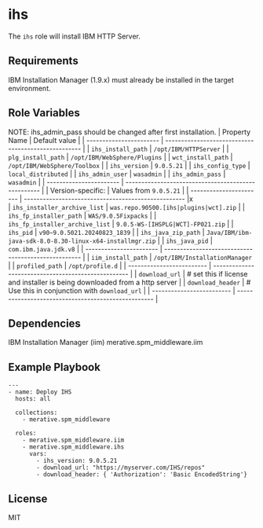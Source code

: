 # ihs

The `ihs` role will install IBM HTTP Server.

## Requirements

IBM Installation Manager (1.9.x) must already be installed in the target environment.

## Role Variables
NOTE: ihs_admin_pass should be changed after first installation.
| Property Name           | Default value                                       |
| ----------------------- | --------------------------------------------------- |
| `ihs_install_path`      | `/opt/IBM/HTTPServer`                               |
| `plg_install_path`      | `/opt/IBM/WebSphere/Plugins`                        |
| `wct_install_path`      | `/opt/IBM/WebSphere/Toolbox`                        |
| `ihs_version`           | `9.0.5.21`                                           |
| `ihs_config_type`       | `local_distributed`                                 |
| `ihs_admin_user`        | `wasadmin`                                          |
| `ihs_admin_pass`        | `wasadmin`                                          |
| ----------------------- | --------------------------------------------------- |
| Version-specific:       | Values from `9.0.5.21`                               |
| ----------------------- | --------------------------------------------------- |x  
| `ihs_installer_archive_list` | `was.repo.90500.[ihs|plugins|wct].zip`         |
| `ihs_fp_installer_path` | `WAS/9.0.5Fixpacks`                                 |
| `ihs_fp_installer_archive_list` | `9.0.5-WS-[IHSPLG|WCT]-FP021.zip`           |
| `ihs_pid`               | `v90~9.0.5021.20240823_1839`                        |
| `ihs_java_zip_path`     | `Java/IBM/ibm-java-sdk-8.0-8.30-linux-x64-installmgr.zip` |
| `ihs_java_pid`          | `com.ibm.java.jdk.v8`                               |
| ----------------------- | --------------------------------------------------- |
| `iim_install_path`      | `/opt/IBM/InstallationManager`                      |
| `profiled_path`         | `/opt/profile.d`                                    |
| ------------------------- | --------------------------------------------------- |
| `download_url`    | # set this if license and installer is being downloaded from a http server |
| `download_header` | # Use this in conjunction with `download_url`               |
| ------------------------- | --------------------------------------------------- |

## Dependencies

IBM Installation Manager (iim)
merative.spm_middleware.iim

## Example Playbook

```
---
- name: Deploy IHS
  hosts: all

  collections:
    - merative.spm_middleware

  roles:
    - merative.spm_middleware.iim
    - merative.spm_middleware.ihs
      vars:
        - ihs_version: 9.0.5.21
        - download_url: "https://myserver.com/IHS/repos"
        - download_header: { 'Authorization': 'Basic EncodedString'}
```

## License

MIT
